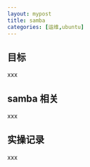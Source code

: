 ```yaml
---
layout: mypost
title: samba
categories: [运维,ubuntu]
---
```


## 目标

xxx

## samba 相关

xxx

## 实操记录

xxx
